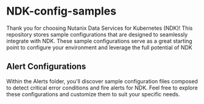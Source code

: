 # NDK-config-samples
Thank you for choosing Nutanix Data Services for Kubernetes (NDK)! This repository stores sample configurations that are designed to seamlessly integrate with NDK. These sample configurations serve as a great starting point to configure your environment and leverage the full potential of NDK

## Alert Configurations
Within the Alerts folder, you'll discover sample configuration files composed to detect critical error conditions and fire alerts for NDK. Feel free to explore these configurations and customize them to suit your specific needs.
